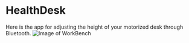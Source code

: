 # HealthDesk
Here is the app for adjusting the height of your motorized desk through Bluetooth.
![Image of WorkBench](http://store.featherlitefurniture.com/media/product/4fd/height-adjustable-table-automatic-854.jpg)
